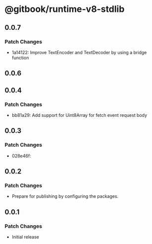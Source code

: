 # @gitbook/runtime-v8-stdlib

## 0.0.7

### Patch Changes

- 1a14122: Improve TextEncoder and TextDecoder by using a bridge function

## 0.0.6

## 0.0.4

### Patch Changes

- bb81a29: Add support for Uint8Array for fetch event request body

## 0.0.3

### Patch Changes

- 028e46f:

## 0.0.2

### Patch Changes

- Prepare for publishing by configuring the packages.

## 0.0.1

### Patch Changes

- Initial release
